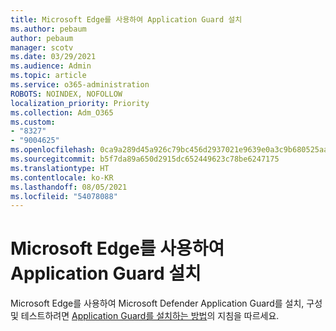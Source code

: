 ```yaml
---
title: Microsoft Edge를 사용하여 Application Guard 설치
ms.author: pebaum
author: pebaum
manager: scotv
ms.date: 03/29/2021
ms.audience: Admin
ms.topic: article
ms.service: o365-administration
ROBOTS: NOINDEX, NOFOLLOW
localization_priority: Priority
ms.collection: Adm_O365
ms.custom:
- "8327"
- "9004625"
ms.openlocfilehash: 0ca9a289d45a926c79bc456d2937021e9639e0a3c9b680525aaf954ba45ce329
ms.sourcegitcommit: b5f7da89a650d2915dc652449623c78be6247175
ms.translationtype: HT
ms.contentlocale: ko-KR
ms.lasthandoff: 08/05/2021
ms.locfileid: "54078088"
---
```

# <a name="install-application-guard-with-microsoft-edge"></a>Microsoft Edge를 사용하여 Application Guard 설치

Microsoft Edge를 사용하여 Microsoft Defender Application Guard를 설치, 구성 및 테스트하려면 [Application Guard를 설치하는 방법](https://go.microsoft.com/fwlink/?linkid=2152021)의 지침을 따르세요.
